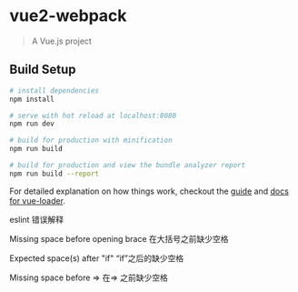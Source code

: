 # vue2-webpack

> A Vue.js project

## Build Setup

``` bash
# install dependencies
npm install

# serve with hot reload at localhost:8080
npm run dev

# build for production with minification
npm run build

# build for production and view the bundle analyzer report
npm run build --report
```

For detailed explanation on how things work, checkout the [guide](http://vuejs-templates.github.io/webpack/) and [docs for vue-loader](http://vuejs.github.io/vue-loader).


eslint 错误解释

Missing space before opening brace
在大括号之前缺少空格

Expected space(s) after "if"
“if”之后的缺少空格

Missing space before =>
在=> 之前缺少空格
